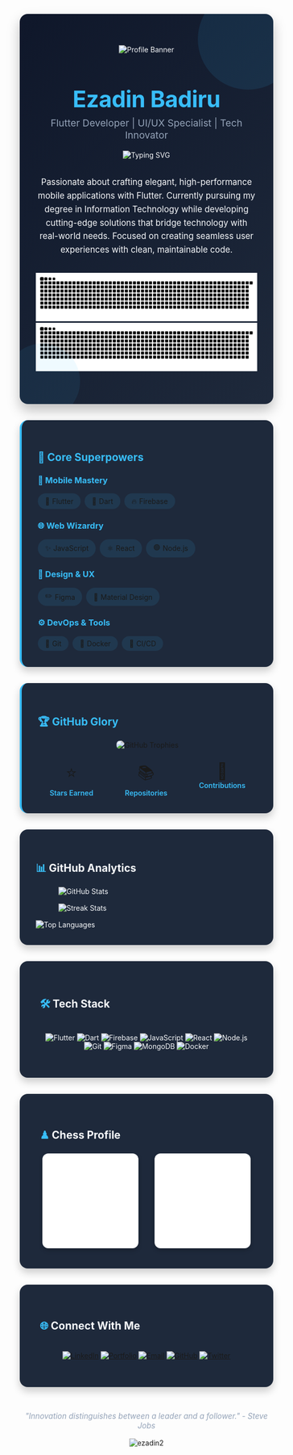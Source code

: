 <div align="center" style="background: linear-gradient(135deg, #0f172a 0%, #1e293b 100%); color: #f8fafc; padding: 3rem 2rem; font-family: 'Inter', sans-serif; border-radius: 16px; box-shadow: 0 12px 24px rgba(0,0,0,0.25); position: relative; overflow: hidden;">

<!-- Animated background elements -->
<div style="position: absolute; top: -50px; right: -50px; width: 200px; height: 200px; background: rgba(56, 189, 248, 0.1); border-radius: 50%;"></div>
<div style="position: absolute; bottom: -30px; left: -30px; width: 150px; height: 150px; background: rgba(56, 189, 248, 0.08); border-radius: 50%;"></div>

![Profile Banner](https://github.com/7oSkaaa/7oSkaaa/blob/main/Images/about_me.gif?raw=true)

<h1 style="color: #38bdf8; font-size: 2.8rem; margin-bottom: 0.5rem; font-weight: 700; letter-spacing: -0.5px;">Ezadin Badiru</h1>
<h3 style="color: #94a3b8; font-weight: 400; margin-top: 0; font-size: 1.2rem;">Flutter Developer | UI/UX Specialist | Tech Innovator</h3>

<!-- Typing SVG -->
<p align="center">
  <img src="https://readme-typing-svg.demolab.com?font=Fira+Code&weight=600&size=22&duration=3000&pause=1000&color=38BDF8&center=true&vCenter=true&width=600&height=80&lines=Flutter+Developer+%7C+UI%2FUX+Enthusiast;Tech+Innovator+%7C+Problem+Solver;Information+Technology+Student+@Wolkite+Uni.." alt="Typing SVG" />
</p>

<div style="max-width: 800px; margin: 2rem auto; line-height: 1.6; font-size: 1.05rem;">
  Passionate about crafting elegant, high-performance mobile applications with Flutter. Currently pursuing my degree in Information Technology while developing cutting-edge solutions that bridge technology with real-world needs. Focused on creating seamless user experiences with clean, maintainable code.
</div>

<!-- GitHub Snake Animation -->
![github contribution grid snake animation](https://raw.githubusercontent.com/ezadin2/ezadin2/output/github-contribution-grid-snake-dark.svg#gh-dark-mode-only)
![github contribution grid snake animation](https://raw.githubusercontent.com/ezadin2/ezadin2/output/github-contribution-grid-snake.svg#gh-light-mode-only)

</div>

<div style="display: grid; grid-template-columns: repeat(auto-fit, minmax(300px, 1fr)); gap: 2rem; margin-top: 2rem;">

<!-- Core Competencies -->
<div style="background: #1e293b; padding: 2rem; border-radius: 16px; box-shadow: 0 8px 16px rgba(0,0,0,0.2); transition: transform 0.3s ease; border-left: 4px solid #38bdf8;">

## <span style="color: #38bdf8;">🚀 Core Superpowers</span>

<div style="margin-top: 1rem;">

### <span style="color: #38bdf8;">📱 Mobile Mastery</span>
<div style="display: flex; flex-wrap: wrap; gap: 0.5rem; margin: 0.5rem 0 1rem;">
  <span style="display: inline-flex; align-items: center; background: rgba(56, 189, 248, 0.1); padding: 0.4rem 0.9rem; border-radius: 20px;">
    <span style="margin-right: 0.3rem;">📱</span> Flutter
  </span>
  <span style="display: inline-flex; align-items: center; background: rgba(56, 189, 248, 0.1); padding: 0.4rem 0.9rem; border-radius: 20px;">
    <span style="margin-right: 0.3rem;">🎯</span> Dart
  </span>
  <span style="display: inline-flex; align-items: center; background: rgba(56, 189, 248, 0.1); padding: 0.4rem 0.9rem; border-radius: 20px;">
    <span style="margin-right: 0.3rem;">🔥</span> Firebase
  </span>
</div>

### <span style="color: #38bdf8;">🌐 Web Wizardry</span>
<div style="display: flex; flex-wrap: wrap; gap: 0.5rem; margin: 0.5rem 0 1rem;">
  <span style="display: inline-flex; align-items: center; background: rgba(56, 189, 248, 0.1); padding: 0.4rem 0.9rem; border-radius: 20px;">
    <span style="margin-right: 0.3rem;">✨</span> JavaScript
  </span>
  <span style="display: inline-flex; align-items: center; background: rgba(56, 189, 248, 0.1); padding: 0.4rem 0.9rem; border-radius: 20px;">
    <span style="margin-right: 0.3rem;">⚛️</span> React
  </span>
  <span style="display: inline-flex; align-items: center; background: rgba(56, 189, 248, 0.1); padding: 0.4rem 0.9rem; border-radius: 20px;">
    <span style="margin-right: 0.3rem;">🟢</span> Node.js
  </span>
</div>

### <span style="color: #38bdf8;">🎨 Design & UX</span>
<div style="display: flex; flex-wrap: wrap; gap: 0.5rem; margin: 0.5rem 0 1rem;">
  <span style="display: inline-flex; align-items: center; background: rgba(56, 189, 248, 0.1); padding: 0.4rem 0.9rem; border-radius: 20px;">
    <span style="margin-right: 0.3rem;">✏️</span> Figma
  </span>
  <span style="display: inline-flex; align-items: center; background: rgba(56, 189, 248, 0.1); padding: 0.4rem 0.9rem; border-radius: 20px;">
    <span style="margin-right: 0.3rem;">🌈</span> Material Design
  </span>
</div>

### <span style="color: #38bdf8;">⚙️ DevOps & Tools</span>
<div style="display: flex; flex-wrap: wrap; gap: 0.5rem; margin: 0.5rem 0 0;">
  <span style="display: inline-flex; align-items: center; background: rgba(56, 189, 248, 0.1); padding: 0.4rem 0.9rem; border-radius: 20px;">
    <span style="margin-right: 0.3rem;">🐙</span> Git
  </span>
  <span style="display: inline-flex; align-items: center; background: rgba(56, 189, 248, 0.1); padding: 0.4rem 0.9rem; border-radius: 20px;">
    <span style="margin-right: 0.3rem;">🐳</span> Docker
  </span>
  <span style="display: inline-flex; align-items: center; background: rgba(56, 189, 248, 0.1); padding: 0.4rem 0.9rem; border-radius: 20px;">
    <span style="margin-right: 0.3rem;">🔄</span> CI/CD
  </span>
</div>

</div>

</div>

<!-- GitHub Achievements -->
<div style="background: #1e293b; padding: 2rem; border-radius: 16px; box-shadow: 0 8px 16px rgba(0,0,0,0.2); transition: transform 0.3s ease; border-left: 4px solid #38bdf8;">

## <span style="color: #38bdf8;">🏆 GitHub Glory</span>

<div style="margin-top: 1rem; text-align: center;">
  <img src="https://github-profile-trophy.vercel.app/?username=ezadin2&column=4&theme=nord&no-frame=true&margin-w=15&margin-h=15" alt="GitHub Trophies" style="max-width: 100%; border-radius: 8px;" />
  
  <div style="display: flex; justify-content: space-around; flex-wrap: wrap; margin-top: 1.5rem; gap: 1rem;">
    <div style="text-align: center;">
      <div style="font-size: 2rem;">⭐</div>
      <div style="font-weight: 600; color: #38bdf8;">Stars Earned</div>
    </div>
    <div style="text-align: center;">
      <div style="font-size: 2rem;">📚</div>
      <div style="font-weight: 600; color: #38bdf8;">Repositories</div>
    </div>
    <div style="text-align: center;">
      <div style="font-size: 2rem;">🔀</div>
      <div style="font-weight: 600; color: #38bdf8;">Contributions</div>
    </div>
  </div>
</div>

</div>

</div>

<div style="background: #1e293b; color: #f8fafc; padding: 2rem; margin-top: 2rem; border-radius: 16px; box-shadow: 0 8px 16px rgba(0,0,0,0.2);">

## <span style="color: #38bdf8;">📊</span> GitHub Analytics

<div style="display: flex; flex-direction: column; gap: 1rem; margin-top: 1rem;">

<!-- Compact Stats Row -->
<div style="display: flex; flex-wrap: wrap; gap: 1rem; justify-content: center;">
  <div style="flex: 1; min-width: 280px; max-width: 350px;">
    <img src="https://github-readme-stats.vercel.app/api?username=ezadin2&show_icons=true&count_private=true&theme=nord&hide_border=true&bg_color=1e293b&title_color=38bdf8&text_color=f8fafc&icon_color=38bdf8&hide_title=true&card_width=300" alt="GitHub Stats" style="width: 100%; height: auto;"/>
  </div>
  
  <div style="flex: 1; min-width: 280px; max-width: 350px;">
    <img src="https://github-readme-streak-stats.herokuapp.com/?user=ezadin2&theme=nord&hide_border=true&background=1e293b&stroke=1e293b&ring=38bdf8&fire=38bdf8&currStreakNum=f8fafc&sideNums=f8fafc&currStreakLabel=38bdf8&sideLabels=94a3b8&hide_title=true" alt="Streak Stats" style="width: 100%; height: auto;"/>
  </div>
</div>

<!-- Languages Card (full width but compact) -->
<div style="width: 100%;">
  <img src="https://github-readme-stats.vercel.app/api/top-langs?username=ezadin2&layout=compact&theme=nord&hide_border=true&bg_color=1e293b&title_color=38bdf8&text_color=f8fafc&hide_title=true" alt="Top Languages" style="width: 100%; max-width: 600px; margin: 0 auto; display: block; height: auto;"/>
</div>

</div>

</div>

<div style="background: #1e293b; color: #f8fafc; padding: 2.5rem; margin-top: 2rem; border-radius: 16px; box-shadow: 0 8px 16px rgba(0,0,0,0.2);">

## <span style="color: #38bdf8;">🛠</span> Tech Stack

<div align="center" style="display: flex; flex-wrap: wrap; justify-content: center; gap: 1rem; margin-top: 1.5rem;">

![Flutter](https://img.shields.io/badge/-Flutter-02569B?style=for-the-badge&logo=flutter&logoColor=white&labelColor=1e293b)
![Dart](https://img.shields.io/badge/-Dart-0175C2?style=for-the-badge&logo=dart&logoColor=white&labelColor=1e293b)
![Firebase](https://img.shields.io/badge/-Firebase-FFCA28?style=for-the-badge&logo=firebase&logoColor=black&labelColor=1e293b)
![JavaScript](https://img.shields.io/badge/-JavaScript-F7DF1E?style=for-the-badge&logo=javascript&logoColor=black&labelColor=1e293b)
![React](https://img.shields.io/badge/-React-61DAFB?style=for-the-badge&logo=react&logoColor=black&labelColor=1e293b)
![Node.js](https://img.shields.io/badge/-Node.js-339933?style=for-the-badge&logo=nodedotjs&logoColor=white&labelColor=1e293b)
![Git](https://img.shields.io/badge/-Git-F05032?style=for-the-badge&logo=git&logoColor=white&labelColor=1e293b)
![Figma](https://img.shields.io/badge/-Figma-F24E1E?style=for-the-badge&logo=figma&logoColor=white&labelColor=1e293b)
![MongoDB](https://img.shields.io/badge/-MongoDB-47A248?style=for-the-badge&logo=mongodb&logoColor=white&labelColor=1e293b)
![Docker](https://img.shields.io/badge/-Docker-2496ED?style=for-the-badge&logo=docker&logoColor=white&labelColor=1e293b)

</div>

</div>

<div style="background: #1e293b; color: #f8fafc; padding: 2.5rem; margin-top: 2rem; border-radius: 16px; box-shadow: 0 8px 16px rgba(0,0,0,0.2);">

## <span style="color: #38bdf8;">♟</span> Chess Profile

<div align="center" style="display: flex; flex-wrap: wrap; justify-content: center; gap: 2rem; margin-top: 1.5rem;">

<img width="45%" src="https://raw.githubusercontent.com/arash-hacker/gess/main/chess1.svg" alt="Chess Profile" style="border-radius: 12px; box-shadow: 0 4px 8px rgba(0,0,0,0.2);"/>

<img width="45%" src="https://raw.githubusercontent.com/arash-hacker/gess/main/chess.svg" alt="Last Game" style="border-radius: 12px; box-shadow: 0 4px 8px rgba(0,0,0,0.2);"/>

</div>

</div>

<div style="background: #1e293b; color: #f8fafc; padding: 2.5rem; margin-top: 2rem; border-radius: 16px; box-shadow: 0 8px 16px rgba(0,0,0,0.2);">

## <span style="color: #38bdf8;">🌐</span> Connect With Me

<div align="center" style="display: flex; flex-wrap: wrap; justify-content: center; gap: 1rem; margin-top: 1.5rem;">

[![LinkedIn](https://img.shields.io/badge/-LinkedIn-0A66C2?style=for-the-badge&logo=linkedin&logoColor=white&labelColor=1e293b)](https://www.linkedin.com/in/ezadin-badiru-98b9862a6)
[![Portfolio](https://img.shields.io/badge/-Portfolio-38BDF8?style=for-the-badge&logo=google-chrome&logoColor=white&labelColor=1e293b)](https://my-portifolio-3ckvuho4y-ezadin-badrus-projects.vercel.app/)
[![Email](https://img.shields.io/badge/-Email-EA4335?style=for-the-badge&logo=gmail&logoColor=white&labelColor=1e293b)](mailto:ezadinbadru55@gmail.com)
[![GitHub](https://img.shields.io/badge/-GitHub-181717?style=for-the-badge&logo=github&logoColor=white&labelColor=1e293b)](https://github.com/ezadin2)
[![Twitter](https://img.shields.io/badge/-Twitter-1DA1F2?style=for-the-badge&logo=twitter&logoColor=white&labelColor=1e293b)](https://twitter.com/yourhandle)

</div>

</div>

<div align="center" style="margin-top: 3rem;">

<p style="color: #94a3b8; font-size: 0.95rem; font-style: italic;">
  "Innovation distinguishes between a leader and a follower." - Steve Jobs
</p>

<div style="margin-top: 1rem;">
  <img src="https://komarev.com/ghpvc/?username=ezadin2&label=Profile%20views&color=38bdf8&style=flat" alt="ezadin2" />
</div>

</div>
